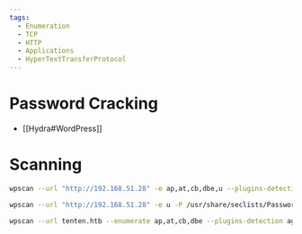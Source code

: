 ```yaml
---
tags:
  - Enumeration
  - TCP
  - HTTP
  - Applications
  - HyperTextTransferProtocol
---
```




# Password Cracking

* [[Hydra#WordPress]]

# Scanning

```bash
wpscan --url "http://192.168.51.28" -e ap,at,cb,dbe,u --plugins-detection aggressive --api-token FFecATFWJkJRJscMHLXiSKx5PGgWcbj6iOiQgsvsnIM
```

```bash
wpscan --url "http://192.168.51.28" -e u -P /usr/share/seclists/Passwords/Common-Credentials/500-worst-passwords.txt
```

```bash
wpscan --url tenten.htb --enumerate ap,at,cb,dbe --plugins-detection aggressive
```